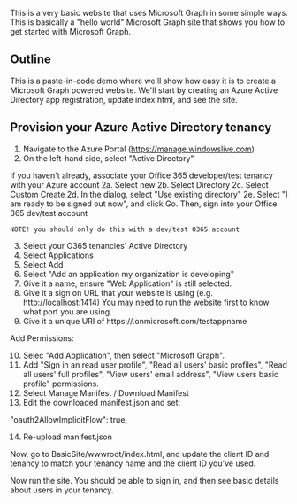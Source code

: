 This is a very basic website that uses Microsoft Graph in some simple ways.  This is basically a "hello 
world" Microsoft Graph site that shows you how to get started with Microsoft Graph.

## Outline

This is a paste-in-code demo where we'll show how easy it is to create a Microsoft Graph powered website.
We'll start by creating an Azure Active Directory app registration, update index.html, and see the site.

## Provision your Azure Active Directory tenancy

1. Navigate to the Azure Portal (https://manage.windowslive.com)
2. On the left-hand side, select "Active Directory"

If you haven't already, associate your Office 365 developer/test tenancy with your Azure account
    2a. Select new 
    2b. Select Directory
    2c. Select Custom Create
    2d. In the dialog, select "Use existing directory"
    2e. Select "I am ready to be signed out now", and click Go.  Then, sign into your Office 365 dev/test account

    NOTE! you should only do this with a dev/test O365 account

3. Select your O365 tenancies' Active Directory
4. Select Applications
5. Select Add
6. Select "Add an application my organization is developing"
7. Give it a name, ensure "Web Application" is still selected.
8. Give it a sign on URL that your website is using (e.g. http://localhost:1414)
   You may need to run the website first to know what port you are using.
9. Give it a unique URI of https://<yourtenancyname>.onmicrosoft.com/testappname

Add Permissions:

10.    Selec "Add Application", then select "Microsoft Graph".  
11.  Add  "Sign in an read user profile", 
          "Read all users' basic profiles", 
          "Read all users' full profiles", 
          "View users' email address", 
          "View users basic profile" permissions.
12. Select Manage Manifest / Download Manifest
13. Edit the downloaded manifest.json and set:

  "oauth2AllowImplicitFlow": true,

14. Re-upload manifest.json


Now, go to BasicSite/wwwroot/index.html, and update the client ID and tenancy to match your tenancy name and the 
client ID you've used.

Now run the site.  You should be able to sign in, and then see basic details about users in your tenancy.


